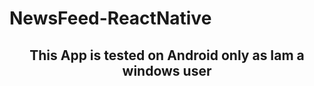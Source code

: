 # NewsFeed-ReactNative

<h2 align="center">This App is tested on Android only as Iam a windows user</h2>
